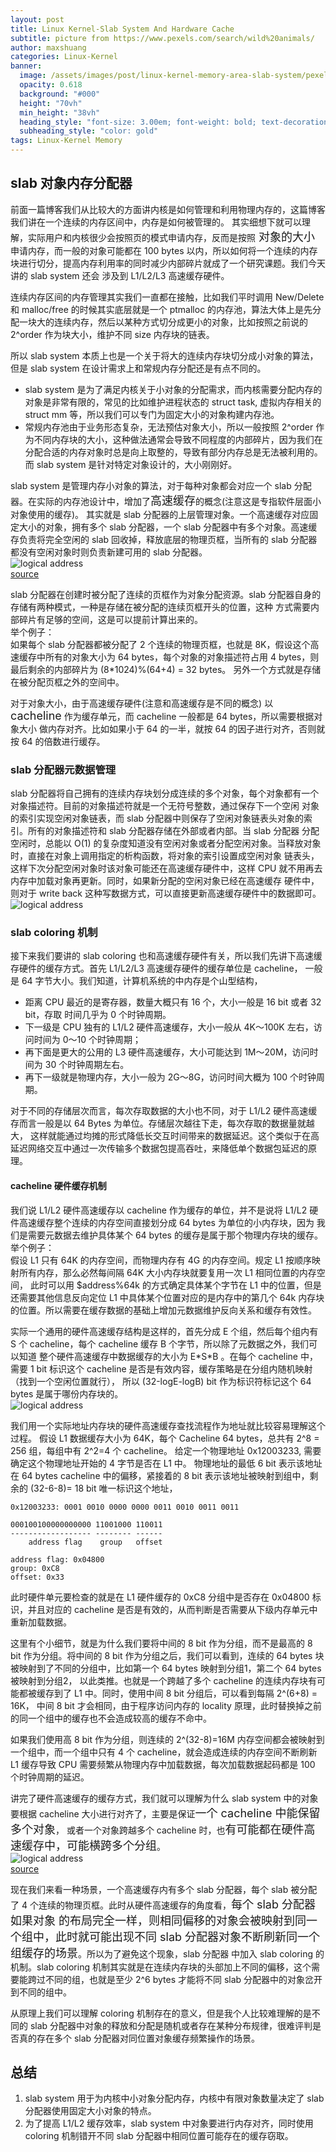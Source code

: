 ```yaml
---
layout: post
title: Linux Kernel-Slab System And Hardware Cache
subtitle: picture from https://www.pexels.com/search/wild%20animals/ 
author: maxshuang
categories: Linux-Kernel
banner:
  image: /assets/images/post/linux-kernel-memory-area-slab-system/pexels-mike-b-97824.jpg 
  opacity: 0.618
  background: "#000"
  height: "70vh"
  min_height: "38vh"
  heading_style: "font-size: 3.00em; font-weight: bold; text-decoration: underline"
  subheading_style: "color: gold"
tags: Linux-Kernel Memory
---
```


## slab 对象内存分配器
前面一篇博客我们从比较大的方面讲内核是如何管理和利用物理内存的，这篇博客我们讲在一个连续的内存区间中，内存是如何被管理的。
其实细想下就可以理解，实际用户和内核很少会按照页的模式申请内存，反而是按照<font size=4> 对象的大小 </font> 申请内存，而一般的对象可能都在 100 bytes
以内，所以如何将一个连续的内存块进行切分，提高内存利用率的同时减少内部碎片就成了一个研究课题。我们今天讲的 slab system 还会
涉及到 L1/L2/L3 高速缓存硬件。

连续内存区间的内存管理其实我们一直都在接触，比如我们平时调用 New/Delete 和 malloc/free 的时候其实底层就是一个 ptmalloc
的内存池，算法大体上是先分配一块大的连续内存，然后以某种方式切分成更小的对象，比如按照之前说的 2^order 作为块大小，维护不同
size 内存块的链表。

所以 slab system 本质上也是一个关于将大的连续内存块切分成小对象的算法，但是 slab system 在设计需求上和常规内存分配还是有点不同的。 
* slab system 是为了满足内核关于小对象的分配需求，而内核需要分配内存的对象是非常有限的，常见的比如维护进程状态的 struct task,
虚拟内存相关的 struct mm 等，所以我们可以专门为固定大小的对象构建内存池。
* 常规内存池由于业务形态复杂，无法预估对象大小，所以一般按照 2^order 作为不同内存块的大小，这种做法通常会导致不同程度的内部碎片，因为我们在
分配合适的内存对象时总是向上取整的，导致有部分内存总是无法被利用的。而 slab system 是针对特定对象设计的，大小刚刚好。

slab system 是管理内存小对象的算法，对于每种对象都会对应一个 slab 分配器。在实际的内存池设计中，增加了<font size=4>高速缓存</font>的概念(注意这是专指软件层面小对象使用的缓存)。
其实就是 slab 分配器的上层管理对象。一个高速缓存对应固定大小的对象，拥有多个 slab 分配器，一个 slab 分配器中有多个对象。高速缓存负责将完全空闲的 slab 
回收掉，释放底层的物理页框，当所有的 slab 分配器都没有空闲对象时则负责新建可用的 slab 分配器。  
![logical address](/assets/images/post/linux-kernel-memory-area-slab-system/cache-and-slab.png)  
[source](https://excalidraw.com/#json=R_YI9fKV39sZuRzAOUWCB,PjWo5b3s6I67S3HZ_J3LkQ)


slab 分配器在创建时被分配了连续的页框作为对象分配资源。slab 分配器自身的存储有两种模式，一种是存储在被分配的连续页框开头的位置，这种
方式需要内部碎片有足够的空间，这是可以提前计算出来的。  
举个例子：  
如果每个 slab 分配器都被分配了 2 个连续的物理页框，也就是 8K，假设这个高速缓存中所有的对象大小为 64 bytes，每个对象的对象描述符占用 4 bytes，则最后剩余的内部碎片为 (8\*1024)%(64+4) = 32 bytes。
另外一个方式就是存储在被分配页框之外的空间中。

对于对象大小，由于高速缓存硬件(注意和高速缓存是不同的概念) 以 <font size=4>cacheline</font> 作为缓存单元，而 cacheline 一般都是 64 bytes，所以需要根据对象大小
做内存对齐。比如如果小于 64 的一半，就按 64 的因子进行对齐，否则就按 64 的倍数进行缓存。

### slab 分配器元数据管理
slab 分配器将自己拥有的连续内存块划分成连续的多个对象，每个对象都有一个对象描述符。目前的对象描述符就是一个无符号整数，通过保存下一个空闲
对象的索引实现空闲对象链表，而 slab 分配器中则保存了空闲对象链表头对象的索引。所有的对象描述符和 slab 分配器存储在外部或者内部。当 slab 分配器
分配空闲时，总能以 O(1) 的复杂度知道没有空闲对象或者分配空闲对象。当释放对象时，直接在对象上调用指定的析构函数，将对象的索引设置成空闲对象
链表头，这样下次分配空闲对象时该对象可能还在高速缓存硬件中，这样 CPU 就不用再去内存中加载对象再更新。同时，如果新分配的空闲对象已经在高速缓存
硬件中，则对于 write back 这种写数据方式，可以直接更新高速缓存硬件中的数据即可。  
![logical address](/assets/images/post/linux-kernel-memory-area-slab-system/slab-object-descriptor.png)

### slab coloring 机制
接下来我们要讲的 slab coloring 也和高速缓存硬件有关，所以我们先讲下高速缓存硬件的缓存方式。首先 L1/L2/L3 高速缓存硬件的缓存单位是 cacheline，
一般是 64 字节大小。我们知道，计算机系统的中内存是个山型结构，
* 距离 CPU 最近的是寄存器，数量大概只有 16 个，大小一般是 16 bit 或者 32 bit，存取
时间几乎为 0 个时钟周期。
* 下一级是 CPU 独有的 L1/L2 硬件高速缓存，大小一般从 4K～100K 左右，访问时间为 0～10 个时钟周期；
* 再下面是更大的公用的 L3 硬件高速缓存，大小可能达到 1M～20M，访问时间为 30 个时钟周期左右。
* 再下一级就是物理内存，大小一般为 2G～8G，访问时间大概为 100 个时钟周期。  

对于不同的存储层次而言，每次存取数据的大小也不同，对于 L1/L2 硬件高速缓存而言一般是以 64 Bytes 为单位。存储层次越往下走，每次存取的数据量就越大，
这样就能通过均摊的形式降低长交互时间带来的数据延迟。这个类似于在高延迟网络交互中通过一次传输多个数据包提高吞吐，来降低单个数据包延迟的原理。

#### cacheline 硬件缓存机制
我们说 L1/L2 硬件高速缓存以 cacheline 作为缓存的单位，并不是说将 L1/L2 硬件高速缓存整个连续的内存空间直接划分成 64 bytes 为单位的小内存块，因为
我们是需要元数据去维护具体某个 64 bytes 的缓存是属于那个物理内存块的缓存。  
举个例子：  
假设 L1 只有 64K 的内存空间，而物理内存有 4G 的内存空间。规定 L1 按顺序映射所有内存，那么必然每间隔 64K 大小内存块就要复用一次 L1 相同位置的内存空间，
此时可以用 $address%64k 的方式确定具体某个字节在 L1 中的位置，但是还需要其他信息反向定位 L1 中具体某个位置对应的是内存中的第几个 64k 内存块的位置。所以需要在缓存数据的基础上增加元数据维护反向关系和缓存有效性。

实际一个通用的硬件高速缓存结构是这样的，首先分成 E 个组，然后每个组内有 S 个 cacheline，每个 cacheline 缓存 B 个字节，所以除了元数据之外，我们可以知道
整个硬件高速缓存中数据缓存的大小为 E\*S\*B 。在每个 cacheline 中，需要 1 bit 标识这个 cacheline 是否是有效内容，缓存策略是在分组内随机映射（找到一个空闲位置就行），
所以 (32-logE-logB) bit 作为标识符标记这个 64 bytes 是属于哪份内存块的。  
![logical address](/assets/images/post/linux-kernel-memory-area-slab-system/cacheline-structure.png)

我们用一个实际地址内存块的硬件高速缓存查找流程作为地址就比较容易理解这个过程。
假设 L1 数据缓存大小为 64K，每个 Cacheline 64 bytes，总共有 2^8 = 256 组，每组中有 2^2=4 个 cacheline。
给定一个物理地址 0x12003233, 需要确定这个物理地址开始的 4 字节是否在 L1 中。
物理地址的最低 6 bit 表示该地址在 64 bytes cacheline 中的偏移，紧接着的 8 bit 表示该地址被映射到组中，剩余的 (32-6-8)= 18 bit 唯一标识这个地址，
```
0x12003233: 0001 0010 0000 0000 0011 0010 0011 0011

000100100000000000 11001000 110011
------------------ -------- ------
    address flag    group   offset

address flag: 0x04800
group: 0xC8
offset: 0x33
```
此时硬件单元要检查的就是在 L1 硬件缓存的 0xC8 分组中是否存在 0x04800 标识，并且对应的 cacheline 是否是有效的，从而判断是否需要从下级内存单元中重新加载数据。

这里有个小细节，就是为什么我们要将中间的 8 bit 作为分组，而不是最高的 8 bit 作为分组。将中间的 8 bit 作为分组之后，我们可以看到，连续的 64 bytes 块
被映射到了不同的分组中，比如第一个 64 bytes 映射到分组1，第二个 64 bytes 被映射到分组2， 以此类推。也就是一个跨越了多个 cacheline 的连续内存块有可能都被缓存到了 L1 中。同时，使用中间 8 bit 分组后，可以看到每隔 2^(6+8) = 16K，
中间 8 bit 才会相同，由于程序访问内存的 locality 原理，此时替换掉之前的同一个组中的缓存也不会造成较高的缓存不命中。

如果我们使用高 8 bit 作为分组，则连续的 2^(32-8)=16M 内存空间都会被映射到一个组中，而一个组中只有 4 个 cacheline，就会造成连续的内存空间不断刷新 L1
缓存导致 CPU 需要频繁从物理内存中加载数据，每次加载数据起码都是 100 个时钟周期的延迟。

讲完了硬件高速缓存的缓存方式，我们就可以理解为什么 slab system 中的对象要根据 cacheline 大小进行对齐了，主要是保证<font size=4>一个 cacheline 中能保留多个对象</font>，
或者一个对象跨越多个 cacheline 时，也<font size=4>有可能都在硬件高速缓存中，可能横跨多个分组</font>。  
![logical address](/assets/images/post/linux-kernel-memory-area-slab-system/memory-cacheline-mapping.png)  
[source](https://excalidraw.com/#json=mjFFSsU0zuED_baRRjczu,eoJa57dZ_HgluYx-q3MHmw)

现在我们来看一种场景，一个高速缓存内有多个 slab 分配器，每个 slab 被分配了 4 个连续的物理页框。此时从硬件高速缓存的角度看，<font size=4/>每个 slab 分配器如果对象
的布局完全一样，则相同偏移的对象会被映射到同一个组中，此时就可能出现不同 slab 分配器对象不断刷新同一个组缓存的场景</font>。所以为了避免这个现象，slab 分配器
中加入 slab coloring 的机制。slab coloring 机制其实就是在连续内存块的头部加上不同的偏移，这个需要能跨过不同的组，也就是至少 2^6 bytes 才能将不同 slab
分配器中的对象岔开到不同的组中。

从原理上我们可以理解 coloring 机制存在的意义，但是我个人比较难理解的是不同的 slab 分配器中对象的释放和分配是随机或者存在某种分布规律，很难评判是否真的存在多个 slab 分配器对同位置对象缓存频繁操作的场景。

## 总结
1. slab system 用于为内核中小对象分配内存，内核中有限对象数量决定了 slab 分配器使用固定大小对象的特点。
2. 为了提高 L1/L2 缓存效率，slab system 中对象要进行内存对齐，同时使用 coloring 机制错开不同 slab 分配器中相同位置可能存在的缓存窃取。

